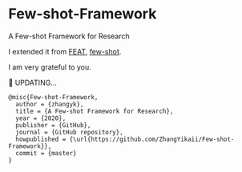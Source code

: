 # Few-shot-Framework
 A Few-shot Framework for Research

I extended it from [FEAT](https://github.com/Sha-Lab/FEAT), [few-shot](https://github.com/oscarknagg/few-shot).

I am very grateful to you.

:rice: UPDATING...

```
@misc{Few-shot-Framework,
  author = {zhangyk},
  title = {A Few-shot Framework for Research},
  year = {2020},
  publisher = {GitHub},
  journal = {GitHub repository},
  howpublished = {\url{https://github.com/ZhangYikaii/Few-shot-Framework}},
  commit = {master}
}
```


